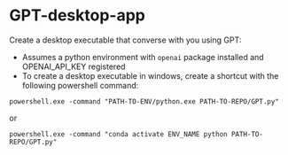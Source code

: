 # GPT-desktop-app
Create a desktop executable that converse with you using GPT:
- Assumes a python environment with ```openai``` package installed and OPENAI_API_KEY registered
- To create a desktop executable in windows, create a shortcut with the following powershell command:

```shell
powershell.exe -command "PATH-TO-ENV/python.exe PATH-TO-REPO/GPT.py"
```

or

```shell
powershell.exe -command "conda activate ENV_NAME python PATH-TO-REPO/GPT.py"
```